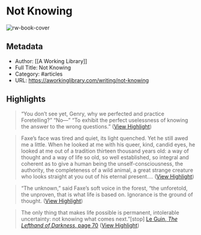 # Not Knowing

![rw-book-cover](https://aworkinglibrary.com/img/le-guin-left-hand-of-darkness.jpg)

## Metadata
- Author: [[A Working Library]]
- Full Title: Not Knowing
- Category: #articles
- URL: https://aworkinglibrary.com/writing/not-knowing

## Highlights

> “You don’t see yet, Genry, why we perfected and practice Foretelling?”
>  “No—”
>  “To exhibit the perfect uselessness of knowing the answer to the wrong questions.” ([View Highlight](https://read.readwise.io/read/01gqjkc35rn3h6by70hfdmx1mx))


> Faxe’s face was tired and quiet, its light quenched. Yet he still awed me a little. When he looked at me with his queer, kind, candid eyes, he looked at me out of a tradition thirteen thousand years old: a way of thought and a way of life so old, so well established, so integral and coherent as to give a human being the unself-consciousness, the authority, the completeness of a wild animal, a great strange creature who looks straight at you out of his eternal present.... ([View Highlight](https://read.readwise.io/read/01gqjkewfwjfmxrm4bt5wbwj9k))


> “The unknown,” said Faxe’s soft voice in the forest, “the unforetold, the unproven, that is what life is based on. Ignorance is the ground of thought. ([View Highlight](https://read.readwise.io/read/01gqjkfz1141rpmm3kjfbeh289))


> The only thing that makes life possible is permanent, intolerable uncertainty: not knowing what comes next.”[stop]
>  [Le Guin, *The Lefthand of Darkness*, page 70](https://aworkinglibrary.com/reading/left-hand-of-darkness) ([View Highlight](https://read.readwise.io/read/01gqjkgea03tp5c8ds4jbcyacc))

